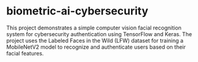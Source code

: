 # biometric-ai-cybersecurity
This project demonstrates a simple computer vision facial recognition system for cybersecurity authentication using TensorFlow and Keras. The project uses the Labeled Faces in the Wild (LFW) dataset for training a MobileNetV2 model to recognize and authenticate users based on their facial features.
